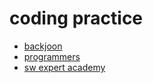 # coding practice 
<!-- 
- [baekjoon](https://www.acmicpc.net "백준 사이트"){:target="_blank"}
- [programmers](https://programmers.co.kr "프로그래머스 사이트")
- [sw expert academy](https://swexpertacademy.com/main/main.do "sw 사이트") -->

- <a href="https://www.acmicpc.net" title="백준 사이트" target="_blank">backjoon</a>
- <a href="https://programmers.co.kr" title="프로그래머스 사이트" target="_blank">programmers</a>
- <a href="https://swexpertacademy.com/main/main.do" title="sw 사이트" target="_blank">sw expert academy</a>